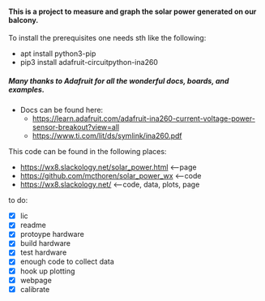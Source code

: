 #### This is a project to measure and graph the solar power generated on our balcony.

To install the prerequisites one needs sth like the following:
* apt install python3-pip
* pip3 install adafruit-circuitpython-ina260

##### Many thanks to Adafruit for all the wonderful docs, boards, and examples.
* Docs can be found here:
  * https://learn.adafruit.com/adafruit-ina260-current-voltage-power-sensor-breakout?view=all
  * https://www.ti.com/lit/ds/symlink/ina260.pdf

This code can be found in the following places:
* https://wx8.slackology.net/solar_power.html	<--page
* https://github.com/mcthoren/solar_power_wx	<--code
* https://wx8.slackology.net/			<--code, data, plots, page

to do:
- [x] lic
- [x] readme
- [x] protoype hardware
- [x] build hardware
- [x] test hardware
- [x] enough code to collect data
- [x] hook up plotting
- [x] webpage
- [x] calibrate
